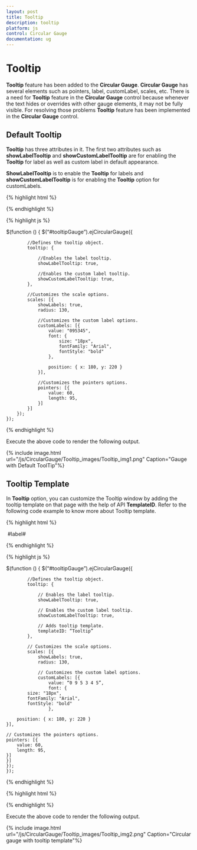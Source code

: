 ```yaml
---
layout: post
title: Tooltip
description: tooltip
platform: js
control: Circular Gauge
documentation: ug
---
```


# Tooltip

**Tooltip** feature has been added to the **Circular Gauge**. **Circular Gauge** has several elements such as pointers, label, customLabel, scales, etc. There is a need for **Tooltip** feature in the **Circular Gauge** control because whenever the text hides or overrides with other gauge elements, it may not be fully visible. For resolving those problems **Tooltip** feature has been implemented in the **Circular Gauge** control.

## Default Tooltip

**Tooltip** has three attributes in it. The first two attributes such as **showLabelTooltip** and **showCustomLabelTooltip** are for enabling the **Tooltip** for label as well as custom label in default appearance. 

**ShowLabelTooltip** is to enable the **Tooltip** for labels and **showCustomLabelTooltip** is for enabling the **Tooltip** option for customLabels.

{% highlight html %}

<div id="tooltipGauge"></div>

{% endhighlight %}

{% highlight js %}

 $(function () {
        $(“#tooltipGauge”).ejCircularGauge({

            //Defines the tooltip object.
            tooltip: {

                //Enables the label tooltip.
                showLabelTooltip: true,

                //Enables the custom label tooltip.
                showCustomLabelTooltip: true,
            },

            //Customizes the scale options.
            scales: [{
                showLabels: true,
                radius: 130,

                //Customizes the custom label options.
                customLabels: [{
                    value: "095345",
                    font: {
                        size: "18px",
                        fontFamily: "Arial",
                        fontStyle: "bold"
                    },

                    position: { x: 180, y: 220 }
                }],

                //Customizes the pointers options.
                pointers: [{
                    value: 60,
                    length: 95,
                }]
            }]
        });
    });

{% endhighlight %}



Execute the above code to render the following output.

{% include image.html url="/js/CircularGauge/Tooltip_images/Tooltip_img1.png" Caption="Gauge with Default ToolTip"%}

## Tooltip Template

In **Tooltip** option, you can customize the Tooltip window by adding the tooltip template on that page with the help of API **TemplateID**. Refer to the following code example to know more about Tooltip template.

{% highlight html %}

<div id=”Tooltip” style=”height: 60px; display: none;”>
<div id=”icon”>
<div id=”eficon”></div>
</div>
<div id=”value”>
<div>
<label id=”efpercentage”>&nbsp;#label#</label>
</div>
</div>
</div>
<div id="tooltipGauge"></div>


{% endhighlight %}

{% highlight js %}

$(function () {
        $(“#tooltipGauge”).ejCircularGauge({

            //Defines the tooltip object.
            tooltip: {

                // Enables the label tooltip.
                showLabelTooltip: true,

                // Enables the custom label tooltip.
                showCustomLabelTooltip: true,

                // Adds tooltip template.
                templateID: “Tooltip”
            },

            // Customizes the scale options.
            scales: [{
                showLabels: true,
                radius: 130,

                // Customizes the custom label options.
                customLabels: [{
                    value: “0 9 5 3 4 5”,
                    font: {
            size: "18px",
            fontFamily: "Arial",
            fontStyle: "bold"
                    },

        position: { x: 180, y: 220 }
    }],

    // Customizes the pointers options.
    pointers: [{
        value: 60,
        length: 95,
    }]
    }]
    });
    });

{% endhighlight %}

{% highlight html %}

<style type=”text/css”>

// Adds the necessary styles here.

</style>


{% endhighlight %}





Execute the above code to render the following output.

{% include image.html url="/js/CircularGauge/Tooltip_images/Tooltip_img2.png" Caption="Circular gauge with tooltip template"%}

